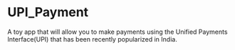 # UPI_Payment
A toy app that will allow you to make payments using the Unified Payments Interface(UPI) that has been recently popularized in India.
